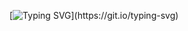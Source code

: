 [![Typing SVG](https://readme-typing-svg.demolab.com?font=Exo+2&size=24&duration=4000&pause=1000&color=00F760&random=true&width=320&lines=%E2%9E%9C+Welcome+to+my+profile!)](https://git.io/typing-svg)
